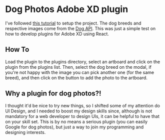 # Dog Photos Adobe XD plugin

I've followed [this tutorial](https://adobexdplatform.com/plugin-docs/tutorials/quick-start-react/) to setup the project.
The dog breeds and respective images come from the [Dog API](https://dog.ceo/dog-api/).
This was just a simple test on how to develop plugins for Adobe XD using React.

## How To

Load the plugin to the plugins directory, select an artboard and click on the plugin from the plugins list. Then, select the dog breed on the modal, if you're not happy with the image you can pick another one (for the same breed), and then click on the button to add the photo to the artboard.

## Why a plugin for dog photos?!

I thought it'd be nice to try new things, so I shifted some of my attention do UI Design, and I needed to boost my design skills since, although is not mandatory for a web developer to design UIs, it can be helpful to have that on your skill set. This is by no means a serious plugin (you can easily Google for dog photos), but just a way to join my programming and designing interests.
